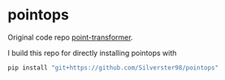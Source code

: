 # pointops

Original code repo [point-transformer](https://github.com/POSTECH-CVLab/point-transformer).

I build this repo for directly installing pointops with 

```bash
pip install "git+https://github.com/Silverster98/pointops"
```
